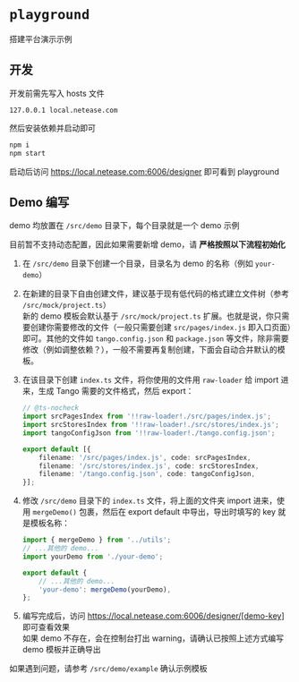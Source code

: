 # `playground`

搭建平台演示示例

## 开发

开发前需先写入 hosts 文件

```hosts
127.0.0.1 local.netease.com
```

然后安装依赖并启动即可

```sh
npm i
npm start
```

启动后访问 https://local.netease.com:6006/designer 即可看到 playground

## Demo 编写

demo 均放置在 `/src/demo` 目录下，每个目录就是一个 demo 示例

目前暂不支持动态配置，因此如果需要新增 demo，请 **严格按照以下流程初始化**

1.  在 `/src/demo` 目录下创建一个目录，目录名为 demo 的名称（例如 `your-demo`）

2.  在新建的目录下自由创建文件，建议基于现有低代码的格式建立文件树（参考 `/src/mock/project.ts`）  
    新的 demo 模板会默认基于 `/src/mock/project.ts` 扩展。也就是说，你只需要创建你需要修改的文件（一般只需要创建 `src/pages/index.js` 即入口页面）即可。其他的文件如 `tango.config.json` 和 `package.json` 等文件，除非需要修改（例如调整依赖？），一般不需要再复制创建，下面会自动合并默认的模板。

3.  在该目录下创建 `index.ts` 文件，将你使用的文件用 `raw-loader` 给 import 进来，生成 Tango 需要的文件格式，然后 export：
    ```ts
    // @ts-nocheck
    import srcPagesIndex from '!!raw-loader!./src/pages/index.js';
    import srcStoresIndex from '!!raw-loader!./src/stores/index.js';
    import tangoConfigJson from '!!raw-loader!./tango.config.json';

    export default [{
        filename: '/src/pages/index.js', code: srcPagesIndex,
        filename: '/src/stores/index.js', code: srcStoresIndex,
        filename: '/tango.config.json', code: tangoConfigJson,
    }];
    ```

4.  修改 `/src/demo` 目录下的 `index.ts` 文件，将上面的文件夹 import 进来，使用 `mergeDemo()` 包裹，然后在 export default 中导出，导出时填写的 key 就是模板名称：
    ```ts
    import { mergeDemo } from '../utils';
    // ...其他的 demo...
    import yourDemo from './your-demo';

    export default {
        // ...其他的 demo...
        'your-demo': mergeDemo(yourDemo),
    };
    ```

5.  编写完成后，访问 https://local.netease.com:6006/designer/[demo-key] 即可查看效果  
    如果 demo 不存在，会在控制台打出 warning，请确认已按照上述方式编写 demo 模板并正确导出

如果遇到问题，请参考 `/src/demo/example` 确认示例模板
